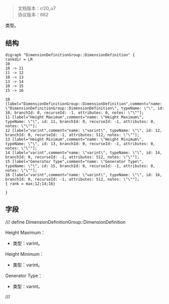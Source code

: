 # <!-- md:samp DimensionDefinitionGroup::DimensionDefinition -->

> 文档版本：r/20_u7<br/>协议版本：662

<!-- md:samp DimensionDefinitionGroup::DimensionDefinition -->类型。

## 结构

```viz
digraph "DimensionDefinitionGroup::DimensionDefinition" {
rankdir = LR
10
10 -> 11
11 -> 12
10 -> 13
13 -> 14
10 -> 15
15 -> 16

10 [label="DimensionDefinitionGroup::DimensionDefinition",comment="name: \"DimensionDefinitionGroup::DimensionDefinition\", typeName: \"\", id: 10, branchId: 0, recurseId: -1, attributes: 0, notes: \"\""];
11 [label="Height Maximum",comment="name: \"Height Maximum\", typeName: \"\", id: 11, branchId: 0, recurseId: -1, attributes: 0, notes: \"\""];
12 [label="varint",comment="name: \"varint\", typeName: \"\", id: 12, branchId: 0, recurseId: -1, attributes: 512, notes: \"\""];
13 [label="Height Minimum",comment="name: \"Height Minimum\", typeName: \"\", id: 13, branchId: 0, recurseId: -1, attributes: 0, notes: \"\""];
14 [label="varint",comment="name: \"varint\", typeName: \"\", id: 14, branchId: 0, recurseId: -1, attributes: 512, notes: \"\""];
15 [label="Generator Type",comment="name: \"Generator Type\", typeName: \"\", id: 15, branchId: 0, recurseId: -1, attributes: 0, notes: \"\""];
16 [label="varint",comment="name: \"varint\", typeName: \"\", id: 16, branchId: 0, recurseId: -1, attributes: 512, notes: \"\""];
{ rank = max;12;14;16}

}

```

## 字段

/// define
DimensionDefinitionGroup::DimensionDefinition

Height Maximum：<!-- md:samp varint -->

- 类型：varint。

Height Minimum：<!-- md:samp varint -->

- 类型：varint。

Generator Type：<!-- md:samp varint -->

- 类型：varint。


///
